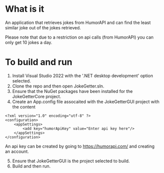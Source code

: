 # What is it
An application that retrieves jokes from HumorAPI and can find the least similar joke out of the jokes retrieved.

Please note that due to a restriction on api calls (from HumorAPI) you can only get 10 jokes a day.

# To build and run
1) Install Visual Studio 2022 with the '.NET desktop development' option selected.
2) Clone the repo and then open JokeGetter.sln.
3) Ensure that the NuGet packages have been installed for the JokeGetterCore project.
4) Create an App.config file assocaited with the JokeGetterGUI project with the content
```
<?xml version="1.0" encoding="utf-8" ?>
<configuration>
	<appSettings>
		<add key="humorApiKey" value="Enter api key here"/>
	</appSettings>
</configuration>
```
An api key can be created by going to https://humorapi.com/ and creating an account.

5) Ensure that JokeGetterGUI is the project selected to build.
6) Build and then run.